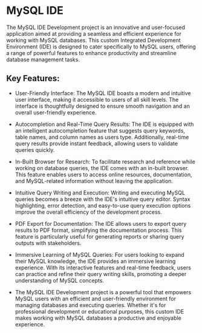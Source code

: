 # MySQL IDE
The MySQL IDE Development project is an innovative and user-focused application aimed at providing a seamless and efficient experience for working with MySQL databases. This custom Integrated Development Environment (IDE) is designed to cater specifically to MySQL users, offering a range of powerful features to enhance productivity and streamline database management tasks.

## Key Features:

- User-Friendly Interface: The MySQL IDE boasts a modern and intuitive user interface, making it accessible to users of all skill levels. The interface is thoughtfully designed to ensure smooth navigation and an overall user-friendly experience.

- Autocompletion and Real-Time Query Results: The IDE is equipped with an intelligent autocompletion feature that suggests query keywords, table names, and column names as users type. Additionally, real-time query results provide instant feedback, allowing users to validate queries quickly.

- In-Built Browser for Research: To facilitate research and reference while working on database queries, the IDE comes with an in-built browser. This feature enables users to access online resources, documentation, and MySQL-related information without leaving the application.

- Intuitive Query Writing and Execution: Writing and executing MySQL queries becomes a breeze with the IDE's intuitive query editor. Syntax highlighting, error detection, and easy-to-use query execution options improve the overall efficiency of the development process.

- PDF Export for Documentation: The IDE allows users to export query results to PDF format, simplifying the documentation process. This feature is particularly useful for generating reports or sharing query outputs with stakeholders.

- Immersive Learning of MySQL Queries: For users looking to expand their MySQL knowledge, the IDE provides an immersive learning experience. With its interactive features and real-time feedback, users can practice and refine their query writing skills, promoting a deeper understanding of MySQL concepts.

- The MySQL IDE Development project is a powerful tool that empowers MySQL users with an efficient and user-friendly environment for managing databases and executing queries. Whether it's for professional development or educational purposes, this custom IDE makes working with MySQL databases a productive and enjoyable experience.
